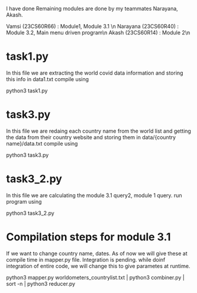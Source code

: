 I have done 
Remaining modules are done by my teammates Narayana, Akash.



Vamsi (23CS60R66) : Module1, Module 3.1 \n
Narayana (23CS60R40) : Module 3.2, Main menu driven program\n
Akash (23CS60R14) : Module 2\n







# task1.py
In this file we are extracting the world covid data information and storing this info in data1.txt
compile using 

python3 task1.py

# task3.py
In this file we are redaing each country name from the world list and getting the data from their country website and storing them in data/{country name}/data.txt
compile using 

python3 task3.py

# task3_2.py
In this file we are calculating the module 3.1 query2, module 1 query.
run program using 

python3 task3_2.py

# Compilation steps for module 3.1
If we want to change country name, dates. As of now we will give these at compile time in mapper.py file. Integration is pending. while doinf integration of entire code, we will change this to give parametes at runtime.


python3 mapper.py worldometers_countrylist.txt | python3 combiner.py | sort -n | python3 reducer.py

